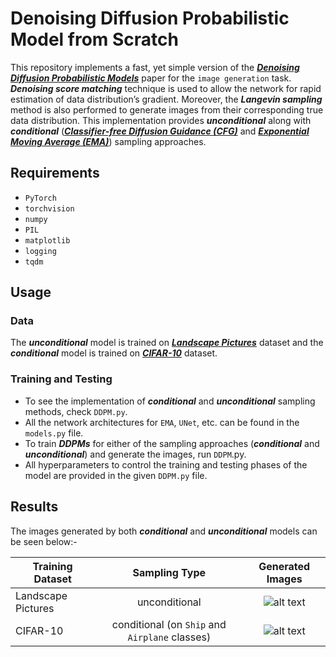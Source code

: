 # Denoising Diffusion Probabilistic Model from Scratch

This repository implements a fast, yet simple version of the [***Denoising Diffusion Probabilistic Models***](https://arxiv.org/abs/2006.11239) paper for the `image generation` task. ***Denoising score matching*** technique is used to allow the network for rapid estimation of data distribution’s gradient. Moreover, the ***Langevin sampling*** method is also performed to generate images from their corresponding true data distribution. This implementation provides ***unconditional*** along with ***conditional*** ([***Classifier-free Diffusion Guidance (CFG)***](https://arxiv.org/abs/2207.12598) and [***Exponential Moving Average (EMA)***]( https://proceedings.neurips.cc/paper_files/paper/2019/file/3001ef257407d5a371a96dcd947c7d93-Paper.pdf)) sampling approaches.

## Requirements

-	`PyTorch`
-	`torchvision`
-	`numpy`
-	`PIL`
-	`matplotlib`
-	`logging`
-	`tqdm`

## Usage

### Data

The ***unconditional*** model is trained on [***Landscape Pictures***](https://www.kaggle.com/datasets/arnaud58/landscape-pictures) dataset and the ***conditional*** model is trained on [***CIFAR-10***](https://www.kaggle.com/datasets/joaopauloschuler/cifar10-64x64-resized-via-cai-super-resolution) dataset.

### Training and Testing

-	To see the implementation of ***conditional*** and ***unconditional*** sampling methods, check `DDPM.py`.
-	All the network architectures for `EMA`, `UNet`, etc. can be found in the `models.py` file.
-	To train ***DDPMs*** for either of the sampling approaches (***conditional*** and ***unconditional***) and generate the images, run `DDPM`.py.
-	All hyperparameters to control the training and testing phases of the model are provided in the given `DDPM.py` file.

## Results

The images generated by both ***conditional*** and ***unconditional*** models can be seen below:-

| Training Dataset | Sampling Type | Generated Images |
| ---------------------- |:-------------------:|:------------------------:|
| Landscape Pictures | unconditional | ![alt text]() |
| CIFAR-10 | conditional (on `Ship` and `Airplane` classes) | ![alt text]() |
